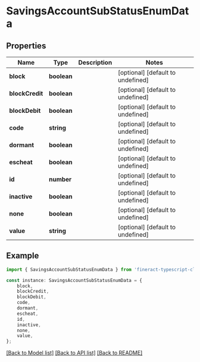 # SavingsAccountSubStatusEnumData


## Properties

Name | Type | Description | Notes
------------ | ------------- | ------------- | -------------
**block** | **boolean** |  | [optional] [default to undefined]
**blockCredit** | **boolean** |  | [optional] [default to undefined]
**blockDebit** | **boolean** |  | [optional] [default to undefined]
**code** | **string** |  | [optional] [default to undefined]
**dormant** | **boolean** |  | [optional] [default to undefined]
**escheat** | **boolean** |  | [optional] [default to undefined]
**id** | **number** |  | [optional] [default to undefined]
**inactive** | **boolean** |  | [optional] [default to undefined]
**none** | **boolean** |  | [optional] [default to undefined]
**value** | **string** |  | [optional] [default to undefined]

## Example

```typescript
import { SavingsAccountSubStatusEnumData } from 'fineract-typescript-client';

const instance: SavingsAccountSubStatusEnumData = {
    block,
    blockCredit,
    blockDebit,
    code,
    dormant,
    escheat,
    id,
    inactive,
    none,
    value,
};
```

[[Back to Model list]](../README.md#documentation-for-models) [[Back to API list]](../README.md#documentation-for-api-endpoints) [[Back to README]](../README.md)
